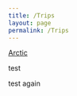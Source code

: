 ```yaml
---
title: /Trips
layout: page
permalink: /Trips
---
```


<a href="starscream33.github.io/Trips/Arctic">Arctic</a> <br>

test

test again